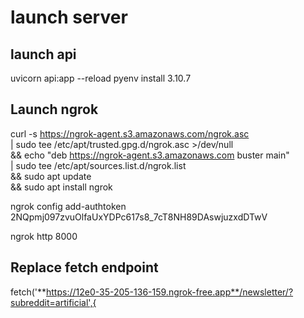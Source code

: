 # launch server

## launch api

uvicorn api:app --reload
pyenv install 3.10.7

## Launch ngrok
curl -s https://ngrok-agent.s3.amazonaws.com/ngrok.asc \
	| sudo tee /etc/apt/trusted.gpg.d/ngrok.asc >/dev/null \
	&& echo "deb https://ngrok-agent.s3.amazonaws.com buster main" \
	| sudo tee /etc/apt/sources.list.d/ngrok.list \
	&& sudo apt update \
	&& sudo apt install ngrok

ngrok config add-authtoken 2NQpmj097zvuOlfaUxYDPc617s8_7cT8NH89DAswjuzxdDTwV

ngrok http 8000

## Replace fetch endpoint
fetch('**https://12e0-35-205-136-159.ngrok-free.app**/newsletter/?subreddit=artificial',{
